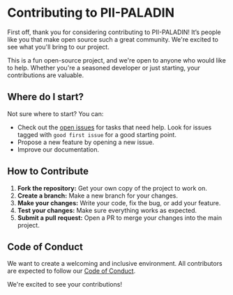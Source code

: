 # Contributing to PII-PALADIN

First off, thank you for considering contributing to PII-PALADIN! It’s people like you that make open source such a great community. We're excited to see what you'll bring to our project.

This is a fun open-source project, and we're open to anyone who would like to help. Whether you're a seasoned developer or just starting, your contributions are valuable.

## Where do I start?

Not sure where to start? You can:
*   Check out the [open issues](https://github.com/jeeem/PII-PALADIN/issues) for tasks that need help. Look for issues tagged with `good first issue` for a good starting point.
*   Propose a new feature by opening a new issue.
*   Improve our documentation.

## How to Contribute

1.  **Fork the repository:** Get your own copy of the project to work on.
2.  **Create a branch:** Make a new branch for your changes.
3.  **Make your changes:** Write your code, fix the bug, or add your feature.
4.  **Test your changes:** Make sure everything works as expected.
5.  **Submit a pull request:** Open a PR to merge your changes into the main project.

## Code of Conduct

We want to create a welcoming and inclusive environment. All contributors are expected to follow our [Code of Conduct](CODE_OF_CONDUCT.md).

We're excited to see your contributions!